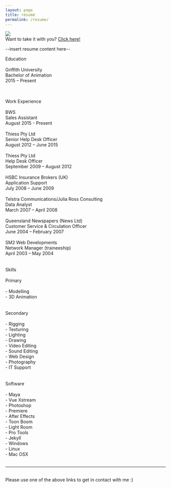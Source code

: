 ```yaml
---
layout: page
title: résumé
permalink: /resume/
---
```


<img class="col one right" src="/img/res_pic.jpg">

<br/>
Want to take it with you? <a href="/img/Duane_McPherson_-_Resume.pdf" target="_blank">Click here!</a>

--insert resume content here--

<div class="col left">

Education<br/>
<br/>
Griffith University<br/>
Bachelor of Animation<br/>
2015 – Present<br/>

<br/>
<br/>
Work Experience<br/>
<br/>
BWS<br/>
Sales Assistant<br/>
August 2015 - Present<br/>
<br/>
Thiess Pty Ltd<br/>
Senior Help Desk Officer<br/>
August 2012 – June 2015<br/>
<br/>
Thiess Pty Ltd<br/>
Help Desk Officer<br/>
September 2009 – August 2012<br/>
<br/>
HSBC Insurance Brokers (UK)<br/>
Application Support<br/>
July 2008 – June 2009<br/>
<br/>
Telstra Communications/Julia Ross Consulting<br/>
Data Analyst<br/>
March 2007 – April 2008<br/>
<br/>
Queensland Newspapers (News Ltd)<br/>
Customer Service & Circulation Officer<br/>
June 2004 – February 2007<br/>
<br/>
SM2 Web Developments<br/>
Network Manager (traineeship)<br/>
April 2003 – May 2004<br/>


<br/>
<br/>
</div>

<div class="col right">
Skills<br/>
<br/>
Primary<br/>
<br/>
-	Modelling<br/>
-	3D Animation<br/>
<br/>
<br/>
Secondary<br/>
<br/>
-	Rigging<br/>
-	Texturing<br/>
-	Lighting<br/>
-	Drawing<br/>
-	Video Editing<br/>
-	Sound Editing<br/>
-	Web Design<br/>
-	Photography<br/>
-	IT Support<br/>
<br/>
<br/>
Software<br/>
<br/>
-	Maya<br/>
-	Vue Xstream<br/>
-	Photoshop<br/>
-	Premiere<br/>
-	After Effects<br/>
-	Toon Boom<br/>
-	Light Room<br/>
-	Pro Tools<br/>
-	Jekyll<br/>
-	Windows<br/>
-	Linux<br/>
-	Mac OSX<br/>

</div>



<br/>
<hr/>
<br/>
<span class="contacticon center">
	<a href="http://duanemcpherson.com/contact/"><i class="fa fa-envelope-square"></i></a>
	<a href="https://www.linkedin.com/in/duane-mcpherson" target="_blank"><i class="fa fa-linkedin-square"></i></a>
	<a href="http://dmcmodelling.tumblr.com/" target="_blank"><i class="fa fa-tumblr-square"></i></a>
	<a href="https://twitter.com/duanemcpherson" target="_blank"><i class="fa fa-twitter-square"></i></a>
</span>

<div class="col three caption">
	Please use one of the above links to get in contact with me :)
</div>

